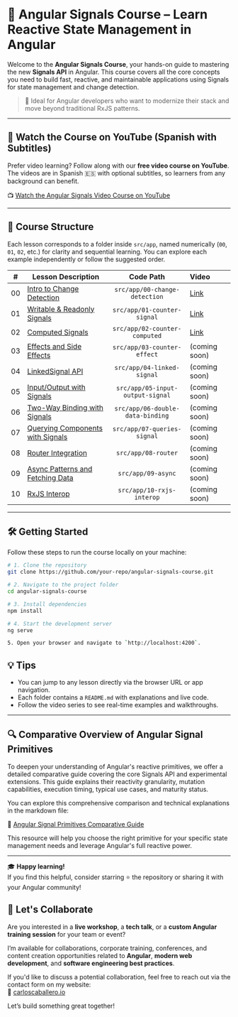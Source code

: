 # 🌟 Angular Signals Course – Learn Reactive State Management in Angular

Welcome to the **Angular Signals Course**, your hands-on guide to mastering the new **Signals API** in Angular. This course covers all the core concepts you need to build fast, reactive, and maintainable applications using Signals for state management and change detection.

> 🚀 Ideal for Angular developers who want to modernize their stack and move beyond traditional RxJS patterns.

---

## 🎥 Watch the Course on YouTube (Spanish with Subtitles)

Prefer video learning? Follow along with our **free video course on YouTube**. The videos are in Spanish 🇪🇸 with optional subtitles, so learners from any background can benefit.

📺 [Watch the Angular Signals Video Course on YouTube](https://www.youtube.com/playlist?list=PLcrGLrk890EFdWH31N-R8ymPxCGyi29w0)

---

## 📁 Course Structure

Each lesson corresponds to a folder inside `src/app`, named numerically (`00`, `01`, `02`, etc.) for clarity and sequential learning. You can explore each example independently or follow the suggested order.

| #  | Lesson Description                                                                 | Code Path                          | Video         |
|:--:|-------------------------------------------------------------------------------------|:----------------------------------:|:--------------|
| 00 | [Intro to Change Detection](src/app/00-change-detection/README.md)                 | `src/app/00-change-detection`      | [Link](https://youtu.be/rr0AstaFLV8?si=PmZ4skLuZ2s6iyww) |
| 01 | [Writable & Readonly Signals](src/app/01-counter-signal/README.md)                 | `src/app/01-counter-signal`        | [Link](https://www.youtube.com/watch?v=BcpAFtGm2FY&list=PLcrGLrk890EFdWH31N-R8ymPxCGyi29w0&index=2) |
| 02 | [Computed Signals](src/app/02-counter-computed/README.md)                          | `src/app/02-counter-computed`      | [Link](https://www.youtube.com/watch?v=-z2hbTBAvdc&list=PLcrGLrk890EFdWH31N-R8ymPxCGyi29w0&index=3&t=2s) |
| 03 | [Effects and Side Effects](src/app/03-counter-effect/README.md)                    | `src/app/03-counter-effect`        | (coming soon) |
| 04 | [LinkedSignal API](src/app/04-linked-signal/README.md)                             | `src/app/04-linked-signal`         | (coming soon) |
| 05 | [Input/Output with Signals](src/app/05-input-output-signal/README.md)              | `src/app/05-input-output-signal`   | (coming soon) |
| 06 | [Two-Way Binding with Signals](src/app/06-double-data-binding/README.md)           | `src/app/06-double-data-binding`   | (coming soon) |
| 07 | [Querying Components with Signals](src/app/07-queries-signal/README.md)            | `src/app/07-queries-signal`        | (coming soon) |
| 08 | [Router Integration](src/app/08-router/README.md)                                  | `src/app/08-router`                | (coming soon) |
| 09 | [Async Patterns and Fetching Data](src/app/09-async/README.md)                     | `src/app/09-async`                 | (coming soon) |
| 10 | [RxJS Interop](src/app/10-rxjs-interop/README.md)                                  | `src/app/10-rxjs-interop`          | (coming soon) |

---

## 🛠️ Getting Started

Follow these steps to run the course locally on your machine:

```bash
# 1. Clone the repository
git clone https://github.com/your-repo/angular-signals-course.git

# 2. Navigate to the project folder
cd angular-signals-course

# 3. Install dependencies
npm install

# 4. Start the development server
ng serve

5. Open your browser and navigate to `http://localhost:4200`.
```
## 💡 Tips

- You can jump to any lesson directly via the browser URL or app navigation.
- Each folder contains a `README.md` with explanations and live code.
- Follow the video series to see real-time examples and walkthroughs.


--- 
## 🔍 Comparative Overview of Angular Signal Primitives

To deepen your understanding of Angular's reactive primitives, we offer a detailed comparative guide covering the core Signals API and experimental extensions. This guide explains their reactivity granularity, mutation capabilities, execution timing, typical use cases, and maturity status.

You can explore this comprehensive comparison and technical explanations in the markdown file:

📄 [Angular Signal Primitives Comparative Guide](comparative-primitives.md)

This resource will help you choose the right primitive for your specific state management needs and leverage Angular's full reactive power.

---

🎓 **Happy learning!**  
If you find this helpful, consider starring ⭐ the repository or sharing it with your Angular community!

## 🤝 Let's Collaborate

Are you interested in a **live workshop**, a **tech talk**, or a **custom Angular training session** for your team or event?

I’m available for collaborations, corporate training, conferences, and content creation opportunities related to **Angular**, **modern web development**, and **software engineering best practices**.

If you'd like to discuss a potential collaboration, feel free to reach out via the contact form on my website:  
🔗 [carloscaballero.io](https://carloscaballero.io)

Let’s build something great together!
